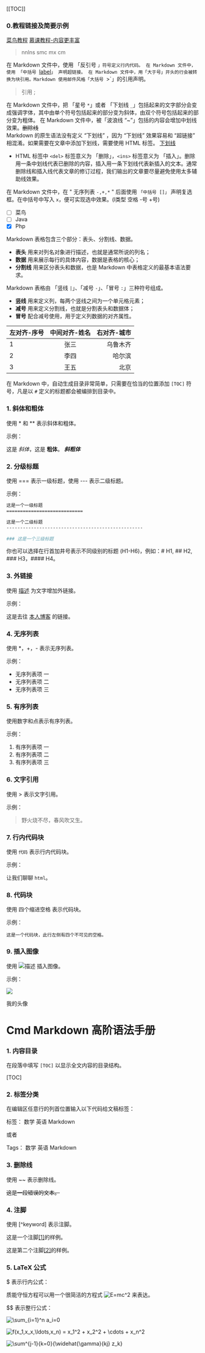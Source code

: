 [[TOC]]



### 0.教程链接及简要示例

[菜鸟教程](https://www.runoob.com/markdown/md-tutorial.html)
[慕课教程-内容更丰富](https://www.imooc.com/wiki/markdownlesson/markdownoverview.html)

>nnlns
>smc mx cm 


在 Markdown 文件中，使用 「反引号 `」符号定义行内代码。
在 Markdown 文件中，使用 「中括号 `[label]()`」 声明超链接。
在 Markdown 文件中，用「大于号」开头的行会被转换为块引用。Markdown 使用邮件风格「大括号 `>`」的引用声明。
>引用    ;

在 Markdown 文件中，把 「星号 `*`」或者 「下划线 `_`」包括起来的文字部分会变成强调字体，其中由单个符号包括起来的部分变为斜体，由双个符号包括起来的部分变为粗体。
在 Markdown 文件中，被「波浪线 “~”」包括的内容会增加中划线效果。<del>删除线</del>  
Markdown 的原生语法没有定义 “下划线” ，因为 “下划线” 效果容易和 “超链接” 相混淆。如果需要在文章中添加下划线，需要使用 HTML 标签。
<ins>下划线</ins>  
- HTML 标签中 `<del>` 标签意义为 「删除」，`<ins>` 标签意义为 「插入」。删除用一条中划线代表已删除的内容，插入用一条下划线代表新插入的文本。通常删除线和插入线代表文章的修订过程，我们输出的文章要尽量避免使用太多辅助线效果。

在 Markdown 文件中，在 " 无序列表 `-,+,*` " 后面使用 `「中括号 []」` 声明复选框。在中括号中写入 `x`，便可实现选中效果。(l类型 空格 -号  +号)
- [ ] 菜鸟         
- [ ] Java
- [x] Php

Markdown 表格包含三个部分：表头、分割线、数据。

-   **表头** 用来对列名对象进行描述，也就是通常所说的列名；
-   **数据** 用来展示每行的具体内容，数据是表格的核心；
-   **分割线** 用来区分表头和数据，也是 Markdown 中表格定义的最基本语法要求。

Markdown 表格由 「竖线 `|`」、「减号 `-`」、「冒号 `:`」三种符号组成。

-   **竖线** 用来定义列，每两个竖线之间为一个单元格元素；
-   **减号** 用来定义分割线，也就是分割表头和数据体；
-   **冒号** 配合减号使用，用于定义列数据的对齐属性。 

|左对齐-序号|中间对齐-姓名|右对齐-城市|
|:----|:----:|----:|
|1|张三|乌鲁木齐|
|2|李四|哈尔滨|
|3|王五|北京|

在 Markdown 中，自动生成目录非常简单，只需要在恰当的位置添加 `[TOC]` 符号，凡是以 `#` 定义的标题都会被编排到目录中。





### 1. 斜体和粗体

使用 * 和 ** 表示斜体和粗体。

示例：

这是 _斜体_，这是 **粗体**。 ***斜粗体***

### 2. 分级标题

使用 === 表示一级标题，使用 --- 表示二级标题。 

示例：

```bash
这是一个一级标题
============================

这是一个二级标题
--------------------------------------------------

### 这是一个三级标题
```

你也可以选择在行首加井号表示不同级别的标题 (H1-H6)，例如：# H1, ## H2, ### H3，#### H4。

### 3. 外链接

使用 [描述](链接地址) 为文字增加外链接。

示例：

这是去往 [本人博客](http://ghosertblog.github.com/) 的链接。

### 4. 无序列表

使用 *，+，- 表示无序列表。

示例：

-   无序列表项 一
-   无序列表项 二
-   无序列表项 三

### 5. 有序列表

使用数字和点表示有序列表。

示例：

1.  有序列表项 一
2.  有序列表项 二
3.  有序列表项 三

### 6. 文字引用

使用 > 表示文字引用。

示例：

> 野火烧不尽，春风吹又生。

### 7. 行内代码块

使用 `代码` 表示行内代码块。

示例：

让我们聊聊 `html`。

### 8. 代码块

使用 四个缩进空格 表示代码块。

示例：

```undefined
这是一个代码块，此行左侧有四个不可见的空格。
```

### 9. 插入图像

使用 ![描述](图片链接地址) 插入图像。

示例：

![](//upload-images.jianshu.io/upload_images/1413261-a3168519dba6db6b.jpg?imageMogr2/auto-orient/strip|imageView2/2/w/180)

我的头像

# Cmd Markdown 高阶语法手册

### 1. 内容目录

在段落中填写 `[TOC]` 以显示全文内容的目录结构。

[TOC]

### 2. 标签分类

在编辑区任意行的列首位置输入以下代码给文稿标签：

标签： 数学 英语 Markdown

或者

Tags： 数学 英语 Markdown

### 3. 删除线

使用 ~~ 表示删除线。

~~这是一段错误的文本。~~

### 4. 注脚

使用 [^keyword] 表示注脚。

这是一个注脚[[1]](#fn1)的样例。

这是第二个注脚[[2]](#fn2)的样例。

### 5. LaTeX 公式

$ 表示行内公式：

质能守恒方程可以用一个很简洁的方程式 ![E=mc^2](https://math.jianshu.com/math?formula=E%3Dmc%5E2) 来表达。

$$ 表示整行公式：

![\sum_{i=1}^n a_i=0](https://math.jianshu.com/math?formula=%5Csum_%7Bi%3D1%7D%5En%20a_i%3D0)

![f(x_1,x_x,\ldots,x_n) = x_1^2 + x_2^2 + \cdots + x_n^2](https://math.jianshu.com/math?formula=f(x_1%2Cx_x%2C%5Cldots%2Cx_n)%20%3D%20x_1%5E2%20%2B%20x_2%5E2%20%2B%20%5Ccdots%20%2B%20x_n%5E2)

![\sum^{j-1}_{k=0}{\widehat{\gamma}_{kj} z_k}](https://math.jianshu.com/math?formula=%5Csum%5E%7Bj-1%7D_%7Bk%3D0%7D%7B%5Cwidehat%7B%5Cgamma%7D_%7Bkj%7D%20z_k%7D)

